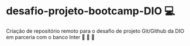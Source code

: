 # desafio-projeto-bootcamp-DIO :computer:
Criação de repositório remoto para o desafio de projeto Git/Github da DIO em parceria com o banco Inter  :orange_heart: :purple_heart: :rocket:
